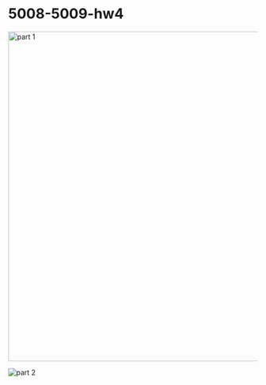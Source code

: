 # 5008-5009-hw4
<img width="666" alt="part 1" src="https://github.com/learningmachine999/5008-5009-hw4/assets/131728093/62d7df1c-7642-45ff-a476-4f29516d10f7">

![part 2](https://github.com/learningmachine999/5008-5009-hw4/assets/131728093/a6cefdf3-ee62-491a-93eb-0edaa8cb530e)
